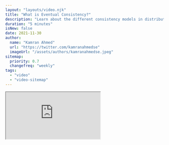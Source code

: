 ```yaml
---
layout: "layouts/video.njk"
title: "What is Eventual Consistency?"
description: "Learn about the different consistency models in distributed systems"
duration: "5 minutes"
isNew: false
date: 2021-11-30
author:
  name: "Kamran Ahmed"
  url: "https://twitter.com/kamranahmedse"
  imageUrl: "/assets/authors/kamranahmedse.jpeg"
sitemap:
  priority: 0.7
  changefreq: "weekly"
tags:
  - "video"
  - "video-sitemap"
---
```


<iframe class="w-full aspect-video mb-5" src="https://www.youtube.com/embed/rpqsSkTIdAw" title="What is Eventual Consistency?"></iframe>
